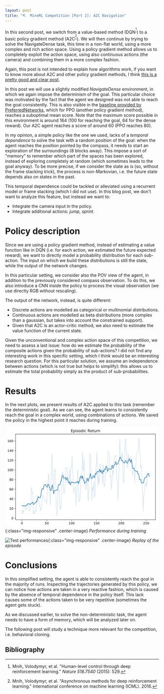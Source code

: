 ```yaml
---
layout: post
title: "⛏  MineRL Competition [Part 2]: A2C Navigation"
---
```


In this second post, we switch from a value-based method (DQN<sup>[^dqn]</sup>) to a basic policy gradient method (A2C<sup>[^aac]</sup>). We will then continue by trying to solve the NavigateDense task, this time in a non-flat world, using a more complex and rich action space. Using a policy gradient method allows us to completely exploit the action space, using also continuous actions (the camera) and combining them in a more complex fashion.
<!--more-->
Again, this post is not intended to explain how algorithms work, if you want to know more about A2C and other policy gradient methods, I think [this is a pretty good and clear post](https://lilianweng.github.io/lil-log/2018/04/08/policy-gradient-algorithms.html).

In this post we will use a slightly modified *NavigateDense* environment, in which we again impose the determinism of the goal. This particular choice was motivated by the fact that the agent we designed was not able to reach the goal consistently. This is also visible in the [baseline provided by PreferredNetworks](https://github.com/minerllabs/quick_start/tree/master/chainerrl_baselines), which for PPO (another policy gradient method), reaches a suboptimal mean score. Note that the maximum score possible in this environment is around 164 (100 for reaching the goal, 64 for the dense reward). Our A2C agent reaches a score of around 60 (PPO reaches 80).

In my opinion, a simple policy like the one we used, lacks of a *temporal dependence* to solve the task with a random position of the goal: when the agent reaches the position pointed by the compass, it needs to start an exploration of the surroundings (8 blocks away). This impose a sort of "memory" to remember which part of the spaces has been explored, instead of exploring completely at random (which sometimes leads to the goal anyway). To be more precise, if we consider the state as is (so, without the frame stacking trick), the process is non-Markovian, i.e. the future state depends also on states in the past.

This temporal dependence could be tackled or alleviated using a recurrent model or frame stacking (which I did not use). In this blog post, we don't want to analyze this feature, but instead we want to:
- Integrate the camera input in the policy.
- Integrate additional actions: *jump*, *sprint*.

# Policy description
Since we are using a policy gradient method, instead of estimating a value function like in DQN (i.e. for each action, we estimated the future expected reward), we want to directly model a probability distribution for each sub-action.
The input on which we build these distributions is still the state, while the output of the network changes.

In this particular setting, we consider also the POV view of the agent, in addition to the previously considered compass observation. To do this, we also introduce a CNN inside the policy to process the visual observation (we use directly RGB without rescaling).

The output of the network, instead, is quite different:
- Discrete actions are modelled as categorical or multinomial distributions.
- Continuous actions are modelled as beta distributions (more complex than a gaussian, but takes into account the constrained support).
- Given that A2C is an actor-critic method, we also need to estimate the value function of the current state.

Given the unconventional and complex action space of this competition, we need to assess a last issue: how do we estimate the probability of the composite actions given the probability of sub-actions? I did not find any interesting work in this specific setting, which I think would be an interesting research question.
For this particular solution, we assume an independence between actions (which is not true but helps to simplify): this allows us to estimate the total probability simply as the product of sub-probabilities.

# Results
In the next plots, we present results of A2C applied to this task (remember the deterministic goal). As we can see, the agent learns to consistently reach the goal in a complex world, using combinations of actions. We saved the policy in the highest point it reaches during training.

![Training plots](/images/minerl/run_default_deterministic.svg){:class="img-responsive" .center-image}
*Performance during training*

![Test performances](/images/minerl/replay_deterministic.gif){:class="img-responsive" .center-image}
*Replay of the episode*

# Conclusions
In this simplified setting, the agent is able to consistently reach the goal in the majority of runs. Inspecting the trajectories generated by this policy, we can notice how actions are taken in a very reactive fashion, which is caused by the absence of temporal dependence in the policy itself. This lack causes some of the actions taken to be very repetitive (sometimes the agent gets stuck).

As we discussed earlier, to solve the non-deterministic task, the agent needs to have a form of memory, which will be analyzed later on.

The following post will study a technique more relevant for the competition, i.e. behavioral cloning.

## Bibliography
[^dqn]: Mnih, Volodymyr, et al. "Human-level control through deep reinforcement learning." _Nature 518.7540_ (2015): 529.
[^aac]: Mnih, Volodymyr, et al. "Asynchronous methods for deep reinforcement learning." International conference on machine learning (ICML). 2016.

